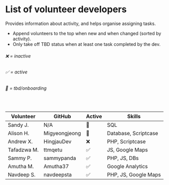 # List of volunteer developers
Provides information about activity, and helps organise assigning tasks.
- Append volunteers to the top when new and when changed (sorted by activity).
- Only take off TBD status when at least one task completed by the dev.

###### ❌ = inactive
###### ✅ = active
###### 🔄 = tbd/onboarding

<br>

| Volunteer   | GitHub        | Active | Skills                |
| ----------- | ------------- | ------ | --------------------- |
| Sandy J.    | N/A           | 🔄      | SQL                   |
| Alison   H. | Migyeongjeong | 🔄      | Database, Scriptcase  |
| Andrew X.   | HingjauDev    | ❌      | PHP, Scriptcase       |
| Tafadzwa M. | ttmqetu       | ✅      | JS, Google Maps       |
| Sammy P.    | sammypanda    | ✅      | PHP, JS, DBs          |
| Amutha M.   | Amutha37      | ✅      | Google Analytics      |
| Navdeep S.  | navdeepsta    | ✅      | PHP, JS, Google Maps  |
